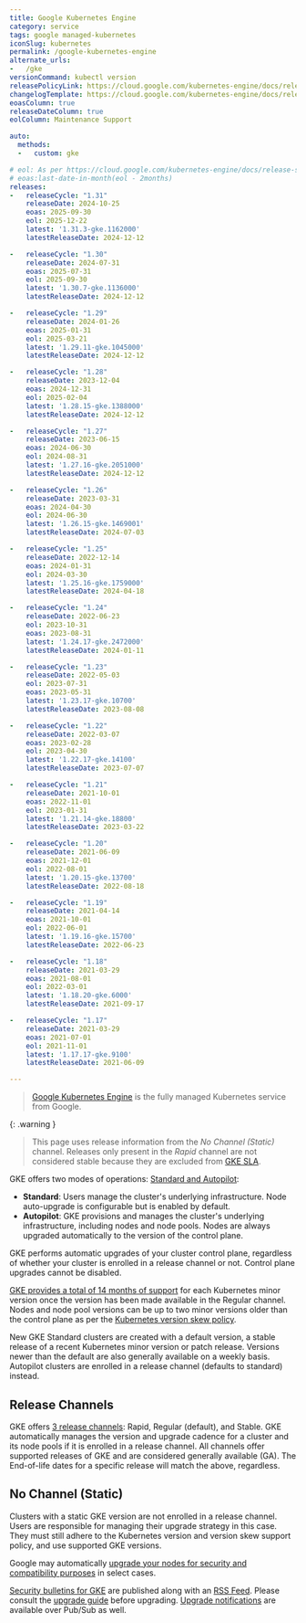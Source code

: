 ```yaml
---
title: Google Kubernetes Engine
category: service
tags: google managed-kubernetes
iconSlug: kubernetes
permalink: /google-kubernetes-engine
alternate_urls:
-   /gke
versionCommand: kubectl version
releasePolicyLink: https://cloud.google.com/kubernetes-engine/docs/release-schedule
changelogTemplate: https://cloud.google.com/kubernetes-engine/docs/release-notes-nochannel
eoasColumn: true
releaseDateColumn: true
eolColumn: Maintenance Support

auto:
  methods:
  -   custom: gke

# eol: As per https://cloud.google.com/kubernetes-engine/docs/release-schedule
# eoas:last-date-in-month(eol - 2months)
releases:
-   releaseCycle: "1.31"
    releaseDate: 2024-10-25
    eoas: 2025-09-30
    eol: 2025-12-22
    latest: '1.31.3-gke.1162000'
    latestReleaseDate: 2024-12-12

-   releaseCycle: "1.30"
    releaseDate: 2024-07-31
    eoas: 2025-07-31
    eol: 2025-09-30
    latest: '1.30.7-gke.1136000'
    latestReleaseDate: 2024-12-12

-   releaseCycle: "1.29"
    releaseDate: 2024-01-26
    eoas: 2025-01-31
    eol: 2025-03-21
    latest: '1.29.11-gke.1045000'
    latestReleaseDate: 2024-12-12

-   releaseCycle: "1.28"
    releaseDate: 2023-12-04
    eoas: 2024-12-31
    eol: 2025-02-04
    latest: '1.28.15-gke.1388000'
    latestReleaseDate: 2024-12-12

-   releaseCycle: "1.27"
    releaseDate: 2023-06-15
    eoas: 2024-06-30
    eol: 2024-08-31
    latest: '1.27.16-gke.2051000'
    latestReleaseDate: 2024-12-12

-   releaseCycle: "1.26"
    releaseDate: 2023-03-31
    eoas: 2024-04-30
    eol: 2024-06-30
    latest: '1.26.15-gke.1469001'
    latestReleaseDate: 2024-07-03

-   releaseCycle: "1.25"
    releaseDate: 2022-12-14
    eoas: 2024-01-31
    eol: 2024-03-30
    latest: '1.25.16-gke.1759000'
    latestReleaseDate: 2024-04-18

-   releaseCycle: "1.24"
    releaseDate: 2022-06-23
    eol: 2023-10-31
    eoas: 2023-08-31
    latest: '1.24.17-gke.2472000'
    latestReleaseDate: 2024-01-11

-   releaseCycle: "1.23"
    releaseDate: 2022-05-03
    eol: 2023-07-31
    eoas: 2023-05-31
    latest: '1.23.17-gke.10700'
    latestReleaseDate: 2023-08-08

-   releaseCycle: "1.22"
    releaseDate: 2022-03-07
    eoas: 2023-02-28
    eol: 2023-04-30
    latest: '1.22.17-gke.14100'
    latestReleaseDate: 2023-07-07

-   releaseCycle: "1.21"
    releaseDate: 2021-10-01
    eoas: 2022-11-01
    eol: 2023-01-31
    latest: '1.21.14-gke.18800'
    latestReleaseDate: 2023-03-22

-   releaseCycle: "1.20"
    releaseDate: 2021-06-09
    eoas: 2021-12-01
    eol: 2022-08-01
    latest: '1.20.15-gke.13700'
    latestReleaseDate: 2022-08-18

-   releaseCycle: "1.19"
    releaseDate: 2021-04-14
    eoas: 2021-10-01
    eol: 2022-06-01
    latest: '1.19.16-gke.15700'
    latestReleaseDate: 2022-06-23

-   releaseCycle: "1.18"
    releaseDate: 2021-03-29
    eoas: 2021-08-01
    eol: 2022-03-01
    latest: '1.18.20-gke.6000'
    latestReleaseDate: 2021-09-17

-   releaseCycle: "1.17"
    releaseDate: 2021-03-29
    eoas: 2021-07-01
    eol: 2021-11-01
    latest: '1.17.17-gke.9100'
    latestReleaseDate: 2021-06-09

---
```


> [Google Kubernetes Engine](https://cloud.google.com/kubernetes-engine) is the fully managed
> Kubernetes service from Google.

{: .warning }
> This page uses release information from the _No Channel (Static)_ channel.
> Releases only present in the _Rapid_ channel are not considered stable because they are excluded from
> [GKE SLA](https://cloud.google.com/kubernetes-engine/sla).

GKE offers two modes of operations:
[Standard and Autopilot](https://cloud.google.com/kubernetes-engine/docs/concepts/autopilot-overview#comparison "Comparing Autopilot and Standard modes at GKE Docs"):

- **Standard**: Users manage the cluster's underlying infrastructure. Node auto-upgrade is
  configurable but is enabled by default.
- **Autopilot**: GKE provisions and manages the cluster's underlying infrastructure, including nodes
  and node pools. Nodes are always upgraded automatically to the version of the control plane.

GKE performs automatic upgrades of your cluster control plane, regardless of whether your cluster is
enrolled in a release channel or not. Control plane upgrades cannot be disabled.

[GKE provides a total of 14 months of support](https://cloud.google.com/kubernetes-engine/versioning "GKE versioning and support")
for each Kubernetes minor version once the version has been made available in the Regular channel.
Nodes and node pool versions can be up to two minor versions older than the control plane as per the
[Kubernetes version skew policy](https://kubernetes.io/releases/version-skew-policy/).

New GKE Standard clusters are created with a default version,
a stable release of a recent Kubernetes minor version or patch release.
Versions newer than the default are also generally available on a weekly basis.
Autopilot clusters are enrolled in a release channel (defaults to standard) instead.

## Release Channels

GKE offers [3 release channels](https://cloud.google.com/kubernetes-engine/docs/concepts/release-channels "Release channels documentation on GKE Docs"):
Rapid, Regular (default), and Stable. GKE automatically manages the version and upgrade cadence for
a cluster and its node pools if it is enrolled in a release channel. All channels offer supported
releases of GKE and are considered generally available (GA). The End-of-life dates for a specific
release will match the above, regardless.

## No Channel (Static)

Clusters with a static GKE version are not enrolled in a release channel. Users are responsible for
managing their upgrade strategy in this case. They must still adhere to the Kubernetes version and
version skew support policy, and use supported GKE versions.

Google may automatically [upgrade your nodes for security and compatibility purposes](https://cloud.google.com/kubernetes-engine/upgrades#automatic_node_upgrades_for_security_and_compatibility "Requirements for GKE force upgrades")
in select cases.

[Security bulletins for GKE](https://cloud.google.com/anthos/clusters/docs/security-bulletins) are
published along with an [RSS Feed](https://cloud.google.com/feeds/anthos-gke-security-bulletins.xml "RSS Feed for Security Bulletins for GKE").
Please consult the [upgrade guide](https://cloud.google.com/kubernetes-engine/upgrades "Upgrade documentation for GKE")
before upgrading. [Upgrade notifications](https://cloud.google.com/kubernetes-engine/docs/concepts/cluster-notifications)
are available over Pub/Sub as well.
